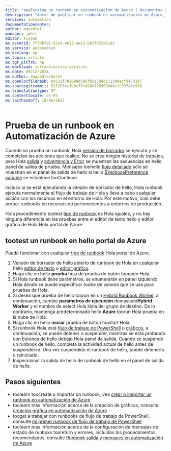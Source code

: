 ```yaml
---
title: "aaaTesting un runbook en automatización de Azure | Documentos de Microsoft"
description: "Antes de publicar un runbook en automatización de Azure, puede probarlo tooensure que funciona según lo previsto.  Este artículo se describe cómo tootest un runbook y ver su resultado."
services: automation
documentationcenter: 
author: mgoedtel
manager: jwhit
editor: tysonn
ms.assetid: 7f7db785-52c0-4613-aa12-b02fd32a5182
ms.service: automation
ms.devlang: na
ms.topic: article
ms.tgt_pltfrm: na
ms.workload: infrastructure-services
ms.date: 09/12/2016
ms.author: magoedte;bwren
ms.openlocfilehash: 8c531f702699d586f8215d4c171cb0ecf94732b7
ms.sourcegitcommit: 523283cc1b3c37c428e77850964dc1c33742c5f0
ms.translationtype: MT
ms.contentlocale: es-ES
ms.lasthandoff: 10/06/2017
---
```

# <a name="testing-a-runbook-in-azure-automation"></a>Prueba de un runbook en Automatización de Azure
Cuando se prueba un runbook, Hola [versión de borrador](automation-creating-importing-runbook.md#publishing-a-runbook) se ejecuta y se completan las acciones que realice. No se crea ningún historial de trabajos, pero Hola [salida](automation-runbook-output-and-messages.md#output-stream) y [advertencia y Error](automation-runbook-output-and-messages.md#message-streams) se muestran las secuencias en hello panel de salida de prueba. Mensajes toohello [flujo detallado](automation-runbook-output-and-messages.md#message-streams) sólo se muestran en el panel de salida de hello si hello [$VerbosePreference variable](automation-runbook-output-and-messages.md#preference-variables) se establece tooContinue.

Incluso si se está ejecutando la versión de borrador de hello, Hola runbook ejecuta normalmente el flujo de trabajo de Hola y lleva a cabo cualquier acción con los recursos en el entorno de Hola. Por este motivo, solo debe probar runbooks en recursos no pertenecientes a entornos de producción.

Hola procedimiento tootest [tipo de runbook](automation-runbook-types.md) es Hola iguales, y no hay ninguna diferencia en las pruebas entre el editor de texto hello y editor gráfico de Hola Hola portal de Azure.  

## <a name="tootest-a-runbook-in-hello-azure-portal"></a>tootest un runbook en hello portal de Azure
Puede funcionar con cualquier [tipo de runbook](automation-runbook-types.md) Hola portal de Azure.

1. Versión de borrador de hello abierto de runbook de Hola en cualquier hello [editor de texto](automation-edit-textual-runbook.md) o [editor gráfico](automation-graphical-authoring-intro.md).
2. Haga clic en hello **prueba** hoja de prueba de botón tooopen Hola.
3. Si Hola runbook tiene parámetros, se enumerarán en panel izquierdo Hola donde se puede especificar toobe de valores que se usa para pruebas de Hola.
4. Si desea que prueba de hello toorun en un [Hybrid Runbook Worker](automation-hybrid-runbook-worker.md), a continuación, cambie **parámetros de ejecución** demasiado**Hybrid Worker** y el nombre de select Hola Hola del grupo de destino.  De lo contrario, mantenga predeterminado hello **Azure** toorun Hola prueba en la nube de Hola.
5. Haga clic en hello **iniciar** prueba de botón toostart Hola.
6. Si runbook Hola está [flujo de trabajo de PowerShell](automation-runbook-types.md#powershell-workflow-runbooks) o [gráficos](automation-runbook-types.md#graphical-runbooks), a continuación, se puede detener o suspender, mientras se está probando con botones de hello debajo Hola panel de salida. Cuando se suspende un runbook de hello, completa la actividad actual de hello antes de suspenderse. Una vez suspendido el runbook de hello, puede detenerlo o reiniciarlo.
7. Inspeccionar la salida de hello de runbook de hello en el panel de salida de hello.

## <a name="next-steps"></a>Pasos siguientes
* toolearn toocreate o importar un runbook, vea [crear o importar un runbook en automatización de Azure](automation-creating-importing-runbook.md)
* toolearn más información acerca de la creación de gráficos, consulte [creación gráfica en automatización de Azure](automation-graphical-authoring-intro.md)
* tooget a trabajar con runbooks de flujo de trabajo de PowerShell, consulte [mi primer runbook de flujo de trabajo de PowerShell](automation-first-runbook-textual.md)
* toolearn más información acerca de la configuración de mensajes de estado de runboks tooreturn y errores, incluidos los procedimientos recomendados, consulte [Runbook salida y mensajes en automatización de Azure](automation-runbook-output-and-messages.md)

